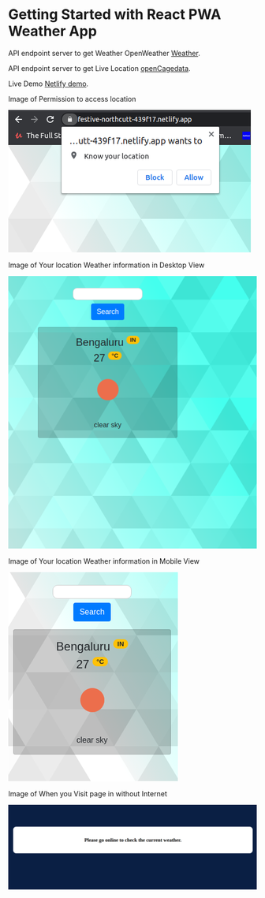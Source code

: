 # Getting Started with React PWA Weather App

API endpoint server to get Weather  OpenWeather [Weather](https://api.openweathermap.org).


API endpoint server to get Live Location [openCagedata](https://opencagedata.com/).



Live Demo [Netlify demo](https://festive-northcutt-439f17.netlify.app/).


Image of Permission to access location


![simple_test_image](https://raw.githubusercontent.com/designerprasan007/React-Weather-PWA/main/Images/Screenshot%20from%202021-02-06%2012-43-27.png)

Image of Your location Weather information in Desktop View

![simple_test_image](https://raw.githubusercontent.com/designerprasan007/React-Weather-PWA/main/Images/Screenshot%20from%202021-02-06%2012-21-28.png)



Image of Your location Weather information in Mobile View

![simple_test_image](https://raw.githubusercontent.com/designerprasan007/React-Weather-PWA/main/Images/Screenshot%20from%202021-02-06%2012-21-51.png)



Image of When you Visit page in without Internet

![simple_test_image](https://raw.githubusercontent.com/designerprasan007/React-Weather-PWA/main/Images/Screenshot%20from%202021-02-06%2012-22-10.png)